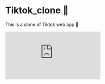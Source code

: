 # Tiktok_clone :speech_balloon:
This is a clone of Tiktok web app :partying_face:	

![](https://www.freepik.com/free-psd/3d-square-with-tiktok-logo_20266143.htm#query=tiktok%20logo&position=8&from_view=keyword)

